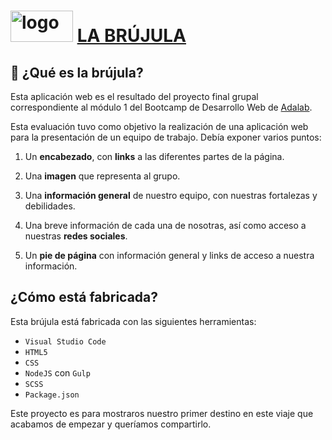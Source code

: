 # <a href="https://social-info-web.maragil.com/" target="_blank" rel="noreferrer"><img src="./src/images/brújula.jpg" alt="logo" width="100" height="50"/></a> [LA BRÚJULA](https://social-info-web.maragil.com/)


## 🧭	¿Qué es la brújula?

Esta aplicación web es el resultado del proyecto final grupal correspondiente al módulo 1 del Bootcamp de Desarrollo Web de [Adalab](https://adalab.es/).

Esta evaluación tuvo como objetivo la realización de una aplicación web para la presentación de un equipo de trabajo. Debía exponer varios puntos:
1. Un **encabezado**, con **links** a las diferentes partes de la página.

2. Una **imagen** que representa al grupo.

3. Una **información general** de nuestro equipo, con nuestras fortalezas y debilidades.

4. Una breve información de cada una de nosotras, así como acceso a nuestras **redes sociales**.

5. Un **pie de página** con información general y links de acceso a nuestra información.

## ¿Cómo está fabricada?

Esta brújula está fabricada con las siguientes herramientas:

- `Visual Studio Code`
- `HTML5`
- `CSS`
- `NodeJS` con `Gulp`
- `SCSS`
- `Package.json`

Este proyecto es para mostraros nuestro primer destino en este viaje que acabamos de empezar y queríamos compartirlo.
